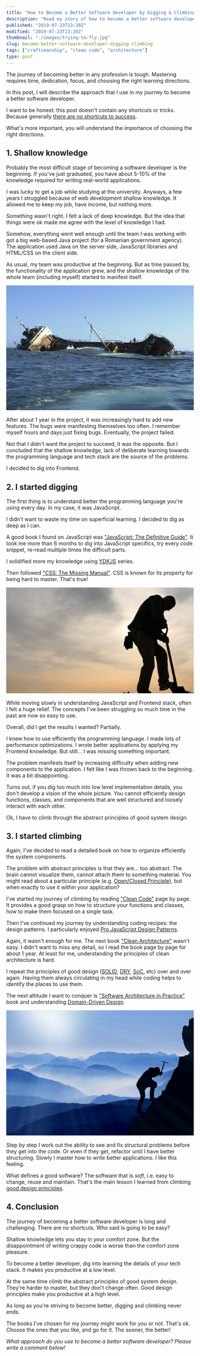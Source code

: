```yaml
---
title: "How to Become a Better Software Developer by Digging & Climbing"
description: "Read my story of how to become a better software developer by digging low level details and climbing good system design principles."
published: "2019-07-23T13:20Z"
modified: "2019-07-23T13:20Z"
thumbnail: "./images/trying-to-fly.jpg"
slug: become-better-software-developer-digging-climbing
tags: ["craftsmanship", "clean code", "architecture"]
type: post
---
```


The journey of becoming better in any profession is tough. Mastering requires time, dedication, focus, and choosing the right learning directions.  

In this post, I will describe the approach that I use in my journey to become a better software developer.  

I want to be honest: this post doesn't contain any shortcuts or tricks. Because generally [there are no shortcuts to success](http://www.carlpullein.com/blog/good-news-there-are-no-shortcuts-to-success-only-hard-work-and-a-passion-to-learn-and-we-all-have-that-ability/11/4/2018).  

What's more important, you will understand the importance of choosing the right directions.  

## 1. Shallow knowledge

Probably the most difficult stage of becoming a software developer is the beginning. If you've just graduated, you have about 5-10% of the knowledge required for writing real-world applications.  

I was lucky to get a job while studying at the university. Anyways, a few years I struggled because of web development shallow knowledge. It allowed me to keep my job, have income, but nothing more.    

Something wasn't right. I felt a lack of deep knowledge. But the idea that things were ok made me agree with the level of knowledge I had.  

Somehow, everything went well enough until the team I was working with got a big web-based Java project (for a Romanian government agency). The application used Java on the server side, JavaScript libraries and HTML/CSS on the client side.  

As usual, my team was productive at the beginning. But as time passed by, the functionality of the application grew, and the shallow knowledge of the whole team (including myself) started to manifest itself.  

![Mistakes in software development](./images/sinking-ship.jpg)

After about 1 year in the project, it was increasingly hard to add new features. The bugs were manifesting themselves too often. I remember myself hours and days just fixing bugs. Eventually, the project failed.  

Not that I didn't want the project to succeed, it was the opposite. But I concluded that the shallow knowledge, lack of deliberate learning towards the programming language and tech stack are the source of the problems.  

I decided to dig into Frontend.  

## 2. I started digging

The first thing is to understand better the programming language you're using every day. In my case, it was JavaScript.  

I didn't want to waste my time on superficial learning. I decided to dig as deep as I can.  

A good book I found on JavaScript was ["JavaScript: The Definitive Guide"](https://www.amazon.com/JavaScript-Definitive-Guide-Activate-Guides/dp/0596805527). It took me more than 6 months to dig into JavaScript specifics, try every code snippet, re-read multiple times the difficult parts.  

I solidified more my knowledge using [YDKJS](https://github.com/getify/You-Dont-Know-JS) series.  

Then followed ["CSS: The Missing Manual"](https://www.amazon.com/CSS-Missing-David-Sawyer-McFarland/dp/1491918055). CSS is known for its property for being hard to master. That's true!

![Software development digging](./images/dig3.jpg)

While moving slowly in understanding JavaScript and Frontend stack, often I felt a huge relief. The concepts I've been struggling so much time in the past are now so easy to use.  

Overall, did I get the results I wanted? Partially.  

I knew how to use efficiently the programming language. I made lots of performance optimizations. I wrote better applications by applying my Frontend knowledge. But still... I was missing something important.  

The problem manifests itself by increasing difficulty when adding new components to the application. I felt like I was thrown back to the beginning. It was a bit disappointing.  

Turns out, if you dig too much into low level implementation details, you don't develop a vision of the whole picture. You cannot efficiently design functions, classes, and components that are well structured and loosely interact with each other.  

Ok, I have to climb through the abstract principles of good system design.  

## 3. I started climbing

Again, I've decided to read a detailed book on how to organize efficiently the system components.  

The problem with abstract principles is that they are... too abstract. The brain cannot visualize them, cannot attach them to something material. You might read about a particular principle (e.g. [Open/Closed Principle](https://en.wikipedia.org/wiki/Open%E2%80%93closed_principle)), but when exactly to use it within your application?  

I've started my journey of climbing by reading ["Clean Code"](https://www.amazon.com/Clean-Code-Handbook-Software-Craftsmanship/dp/0132350882) page by page. It provides a good grasp on how to structure your functions and classes, how to make them focused on a single task.  

Then I've continued my journey by understanding coding recipes: the design patterns. I particularly enjoyed [Pro JavaScript Design Patterns](https://www.amazon.com/Pro-JavaScript-Design-Patterns-Object-Oriented/dp/159059908X).  

Again, it wasn't enough for me. The next book ["Clean Architecture"](https://www.amazon.com/Clean-Architecture-Craftsmans-Software-Structure/dp/0134494164) wasn't easy. I didn't want to miss any detail, so I read the book page by page for about 1 year. At least for me, understanding the principles of clean architecture is hard.  

I repeat the principles of good design ([SOLID](https://en.wikipedia.org/wiki/SOLID), [DRY](https://en.wikipedia.org/wiki/Don%27t_repeat_yourself), [SoC](https://en.wikipedia.org/wiki/Separation_of_concerns), etc) over and over again. Having them always circulating in my head while coding helps to identify the places to use them.  

The next altitude I want to conquer is ["Software Architecture in Practice"](https://www.amazon.com/Software-Architecture-Practice-3rd-Engineering/dp/0321815734) book and understanding [Domain-Driven Design](https://en.wikipedia.org/wiki/Domain-driven_design).  

![Software development climbing](./images/climb.jpg)

Step by step I work out the ability to see and fix structural problems before they get into the code. Or even if they get, refactor until I have better structuring. Slowly I master how to write better applications. I like this feeling.  

What defines a good software? The software that is *soft*, i.e. easy to change, reuse and maintain. That's the main lesson I learned from climbing [good design principles](https://dev.to/luminousmen/what-are-the-best-software-engineering-principles--3p8n).  

## 4. Conclusion

The journey of becoming a better software developer is long and challenging. There are no shortcuts. Who said is going to be easy?  

Shallow knowledge lets you stay in your comfort zone. But the disappointment of writing crappy code is worse than the comfort zone pleasure.  

To become a better developer, dig into learning the details of your tech stack. It makes you productive at a low level. 

At the same time climb the abstract principles of good system design. They're harder to master, but they don't change often. Good design principles make you productive at a high level.  

As long as you're striving to become better, digging and climbing never ends.  

The books I've chosen for my journey might work for you or not. That's ok. Choose the ones that you like, and go for it. The sooner, the better! 

*What approach do you use to become a better software developer? Please write a comment below!*
